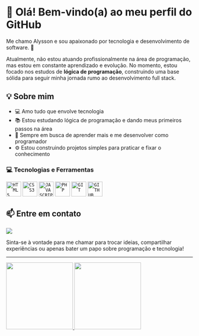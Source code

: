 # 👋 Olá! Bem-vindo(a) ao meu perfil do GitHub

Me chamo Alysson e sou apaixonado por tecnologia e desenvolvimento de software. 🚀

Atualmente, não estou atuando profissionalmente na área de programação, mas estou em constante aprendizado e evolução. No momento, estou focado nos estudos de **lógica de programação**, construindo uma base sólida para seguir minha jornada rumo ao desenvolvimento full stack.

## 💡 Sobre mim

- 💻 Amo tudo que envolve tecnologia
- 📚 Estou estudando lógica de programação e dando meus primeiros passos na área
- 🌱 Sempre em busca de aprender mais e me desenvolver como programador
- ⚙️ Estou construindo projetos simples para praticar e fixar o conhecimento


### 💻 Tecnologias e Ferramentas
<code><img width="40px" src="https://cdn.jsdelivr.net/gh/devicons/devicon/icons/html5/html5-original-wordmark.svg" title = "HTML5"/></code>
<code><img width="40px" src="https://cdn.jsdelivr.net/gh/devicons/devicon/icons/css3/css3-original-wordmark.svg" title = "CSS3"/></code>
<code><img width="40px" src="https://cdn.jsdelivr.net/gh/devicons/devicon/icons/javascript/javascript-original.svg" title = "JAVASCRIPT"/></code>
<code><img width="40px" src="https://cdn.jsdelivr.net/gh/devicons/devicon@latest/icons/php/php-original.svg" title = "PHP"/></code>
<code><img width="40px" src="https://cdn.jsdelivr.net/gh/devicons/devicon/icons/git/git-original.svg" title = "GIT"/></code>
<code><img width="40px" src="https://cdn.jsdelivr.net/gh/devicons/devicon/icons/github/github-original.svg" title = "GITHUB"/></code>

## 📫 Entre em contato

<div>
<a href="https://www.linkedin.com/in/alysson-lunardon-03a71023a" target="_blank"><img loading="lazy" src="https://img.shields.io/badge/-LinkedIn-%230077B5?style=for-the-badge&logo=linkedin&logoColor=white" target="_blank"></a>
</div>

Sinta-se à vontade para me chamar para trocar ideias, compartilhar experiências ou apenas bater um papo sobre programação e tecnologia!

---

<div>
<a href="https://github.com/Alysson-Lunardon">
<img loading="lazy" height="180em" src="https://github-readme-stats.vercel.app/api/top-langs/?username=Alysson-Lunardon&layout=compact&langs_count=7&theme=dracula"/>
<img loading="lazy" height="180em" src="https://github-readme-stats.vercel.app/api?username=Alysson-Lunardon&show_icons=true&theme=dracula&include_all_commits=true&count_private=true"/>
</div>
